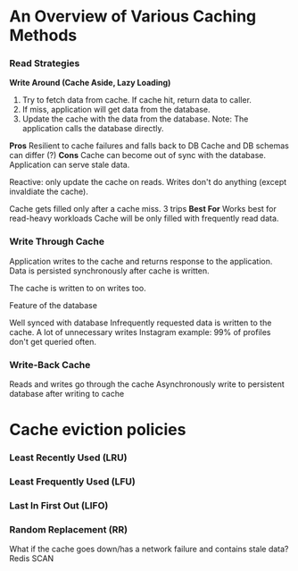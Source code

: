 


# An Overview of Various Caching Methods

### Read Strategies

**Write Around (Cache Aside, Lazy Loading)**
1. Try to fetch data from cache. If cache hit, return data to caller.
2. If miss, application will get data from the database.
3. Update the cache with the data from the database.
Note: The application calls the database directly.



**Pros**
Resilient to cache failures and falls back to DB
Cache and DB schemas can differ (?)
**Cons**
Cache can become out of sync with the database.
Application can serve stale data.

Reactive: only update the cache on reads. Writes don't do anything (except invaldiate the cache).

Cache gets filled only after a cache miss. 3 trips
**Best For**
Works best for read-heavy workloads
Cache will be only filled with frequently read data.

### Write Through Cache
Application writes to the cache and returns response to the application.
Data is persisted synchronously after cache is written.

The cache is written to on writes too.

Feature of the database

Well synced with database
Infrequently requested data is written to the cache. A lot of unnecessary writes
Instagram example: 
99% of profiles don't get queried often.

### Write-Back Cache
Reads and writes go through the cache
Asynchronously write to persistent database after writing to cache


# Cache eviction policies
### Least Recently Used (LRU)
### Least Frequently Used (LFU)
### Last In First Out (LIFO)
### Random Replacement (RR)

What if the cache goes down/has a network failure and contains stale data?
Redis SCAN

